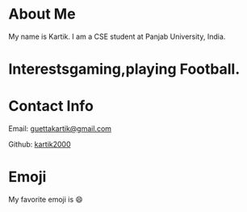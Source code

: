 # About Me
My name is Kartik. I am a CSE student at Panjab University, India.
# Interestsgaming,playing Football.
# Contact Info
Email: [guettakartik@gmail.com](mailto:guettakartik@gmail.com)

Github: [kartik2000](https://github.com/kartik2000)

# Emoji
My favorite emoji is :smile:

